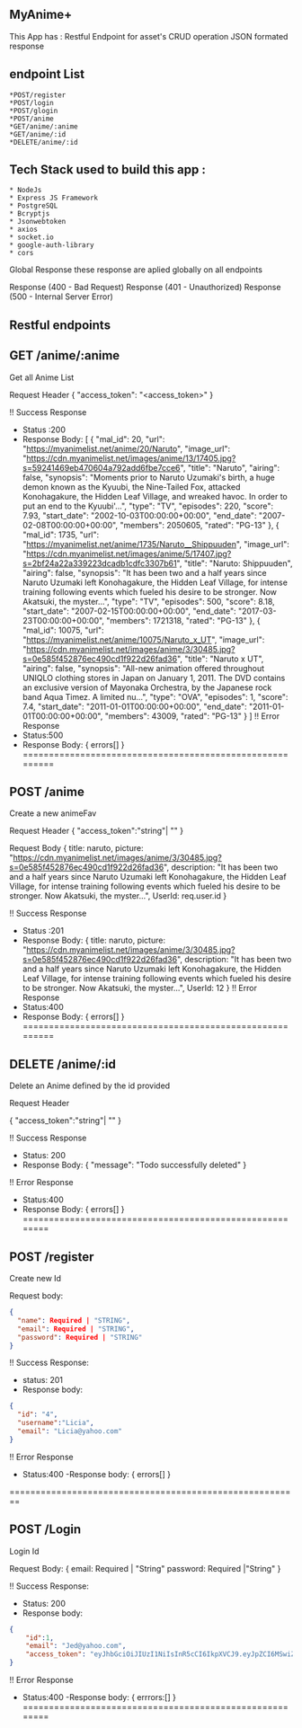 ## MyAnime+

This App has : Restful Endpoint for asset's CRUD operation JSON formated response

## endpoint List 
    *POST/register
    *POST/login
    *POST/glogin
    *POST/anime
    *GET/anime/:anime
    *GET/anime/:id
    *DELETE/anime/:id


## Tech Stack used to build this app :
    * NodeJs
    * Express JS Framework
    * PostgreSQL
    * Bcryptjs
    * Jsonwebtoken
    * axios
    * socket.io
    * google-auth-library
    * cors

Global Response
these response are aplied globally on all endpoints

Response (400 - Bad Request)
Response (401 - Unauthorized)
Response (500 - Internal Server Error)

## Restful endpoints

## GET /anime/:anime
Get all Anime List

Request Header
{
  "access_token": "<access_token>"
}

!! Success Response
- Status :200
- Response Body:
[
  {
         "mal_id": 20,
        "url": "https://myanimelist.net/anime/20/Naruto",
        "image_url": "https://cdn.myanimelist.net/images/anime/13/17405.jpg?s=59241469eb470604a792add6fbe7cce6",
        "title": "Naruto",
        "airing": false,
        "synopsis": "Moments prior to Naruto Uzumaki's birth, a huge demon known as the Kyuubi, the Nine-Tailed Fox, attacked Konohagakure, the Hidden Leaf Village, and wreaked havoc. In order to put an end to the Kyuubi'...",
        "type": "TV",
        "episodes": 220,
        "score": 7.93,
        "start_date": "2002-10-03T00:00:00+00:00",
        "end_date": "2007-02-08T00:00:00+00:00",
        "members": 2050605,
        "rated": "PG-13"
    },
    {
        "mal_id": 1735,
        "url": "https://myanimelist.net/anime/1735/Naruto__Shippuuden",
        "image_url": "https://cdn.myanimelist.net/images/anime/5/17407.jpg?s=2bf24a22a339223dcadb1cdfc3307b61",
        "title": "Naruto: Shippuuden",
        "airing": false,
        "synopsis": "It has been two and a half years since Naruto Uzumaki left Konohagakure, the Hidden Leaf Village, for intense training following events which fueled his desire to be stronger. Now Akatsuki, the myster...",
        "type": "TV",
        "episodes": 500,
        "score": 8.18,
        "start_date": "2007-02-15T00:00:00+00:00",
        "end_date": "2017-03-23T00:00:00+00:00",
        "members": 1721318,
        "rated": "PG-13"
    },
    {
        "mal_id": 10075,
        "url": "https://myanimelist.net/anime/10075/Naruto_x_UT",
        "image_url": "https://cdn.myanimelist.net/images/anime/3/30485.jpg?s=0e585f452876ec490cd1f922d26fad36",
        "title": "Naruto x UT",
        "airing": false,
        "synopsis": "All-new animation offered throughout UNIQLO clothing stores in Japan on January 1, 2011. The DVD contains an exclusive version of Mayonaka Orchestra, by the Japanese rock band Aqua Timez. A limited nu...",
        "type": "OVA",
        "episodes": 1,
        "score": 7.4,
        "start_date": "2011-01-01T00:00:00+00:00",
        "end_date": "2011-01-01T00:00:00+00:00",
        "members": 43009,
        "rated": "PG-13"
    }
]
!! Error Response
- Status:500
- Response Body:
{
  errors[<error>]
}
=========================================================
## POST /anime
Create a new animeFav

Request Header
{
  "access_token":"string"| "<user token>"
}

Request Body
{
    title: naruto,
    picture: "https://cdn.myanimelist.net/images/anime/3/30485.jpg?s=0e585f452876ec490cd1f922d26fad36",
    description: "It has been two and a half years since Naruto Uzumaki left Konohagakure, the Hidden Leaf Village, for intense training following events which fueled his desire to be stronger. Now Akatsuki, the myster...",
    UserId: req.user.id
}

!! Success Response
- Status :201
- Response Body:
{
    title: naruto,
    picture: "https://cdn.myanimelist.net/images/anime/3/30485.jpg?s=0e585f452876ec490cd1f922d26fad36",
    description: "It has been two and a half years since Naruto Uzumaki left Konohagakure, the Hidden Leaf Village, for intense training following events which fueled his desire to be stronger. Now Akatsuki, the myster...",
    UserId: 12
}
!! Error Response
- Status:400
- Response Body:
{
  errors[<error>]
}
=========================================================
## DELETE /anime/:id
Delete an Anime defined by the id provided

Request Header

{
  "access_token":"string"| "<user token>"
}

!! Success Response
- Status: 200
- Response Body:
{
  "message": "Todo successfully deleted"
}

!! Error Response
- Status:400
- Response Body:
{
  errors[<errors>]
}
========================================================
## POST /register
Create new Id

Request body:
```json
{
  "name": Required | "STRING",
  "email": Required | "STRING",
  "password": Required | "STRING"
}
```
!! Success Response:
- status: 201
- Response body:

```json
{
  "id": "4",
  "username":"Licia",
  "email": "Licia@yahoo.com"
}
```
!! Error Response
- Status:400
-Response body:
{
  errors[<errors>]
}

========================================================
## POST /Login
Login Id

Request Body:
{
  email: Required | "String"
  password: Required |"String"
}

 
 !! Success Response:
- Status: 200
- Response body:
  ​

```json
{
    "id":1,
    "email": "Jed@yahoo.com",
    "access_token": "eyJhbGciOiJIUzI1NiIsInR5cCI6IkpXVCJ9.eyJpZCI6MSwiZW1haWwiOiJKZWRAeWFob28uY29tIiwiaWF0IjoxNjE5NTgzMzg0fQ.1x9v3F45BMLS7cqeCkL9M5ev2dI9Y9TFvwZ7Dxq8kfg"
}
```
!! Error Response
- Status:400
-Response body:
{
  errrors:[<errors>]
}
========================================================
